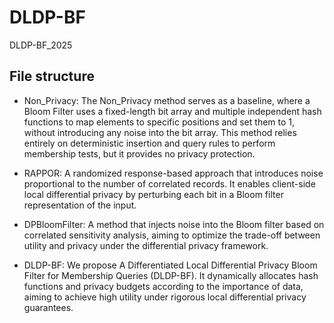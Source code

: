 # DLDP-BF
DLDP-BF_2025

## File structure
* Non\_Privacy: The Non\_Privacy method serves as a baseline, where a Bloom Filter uses a fixed-length bit array and multiple independent hash functions to map elements to specific positions and set them to 1, without introducing any noise into the bit array. This method relies entirely on deterministic insertion and query rules to perform membership tests, but it provides no privacy protection.

* RAPPOR: A randomized response-based approach that introduces noise proportional to the number of correlated records. It enables client-side local differential privacy by perturbing each bit in a Bloom filter representation of the input.

* DPBloomFilter: A method that injects noise into the Bloom filter based on correlated sensitivity analysis, aiming to optimize the trade-off between utility and privacy under the differential privacy framework.

* DLDP-BF: We propose A Differentiated Local Differential Privacy Bloom Filter for Membership Queries (DLDP-BF). It dynamically allocates hash functions and privacy budgets according to the importance of data, aiming to achieve high utility under rigorous local differential privacy guarantees.
